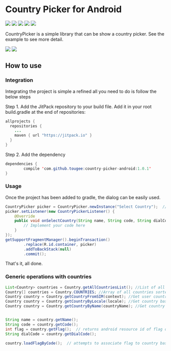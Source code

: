 

# Country Picker for Android



[![](https://img.shields.io/badge/API-9%2B-blue.svg?style=flat)](https://android-arsenal.com/api?level=9) [![](https://jitpack.io/v/mukeshsolanki/country-picker-android.svg)](https://jitpack.io/#mukeshsolanki/country-picker-android) [![](https://img.shields.io/badge/Android%20Arsenal-Country%20Picker-brightgreen.svg?style=flat)](http://android-arsenal.com/details/3/3561) [![](https://travis-ci.org/mukeshsolanki/country-picker-android.svg?branch=master)](https://travis-ci.org/mukeshsolanki/country-picker-android) [![](https://img.shields.io/badge/paypal-donate-yellow.svg)](https://www.paypal.me/mukeshsolanki)

CountryPicker is a simple library that can be show a country picker. See the example to see more detail.

![](https://raw.githubusercontent.com/Tougee/country-picker-android/master/Screenshot_1.png)
![](https://raw.githubusercontent.com/Tougee/country-picker-android/master/Screenshot_2.png)

## How to use

### Integration

Integrating the project is simple a refined all you need to do is follow the below steps

Step 1\. Add the JitPack repository to your build file. Add it in your root build.gradle at the end of repositories:

```java
allprojects {
  repositories {
    ...
    maven { url "https://jitpack.io" }
  }
}
```

Step 2\. Add the dependency

```java
dependencies {
        compile 'com.github.tougee:country-picker-android:1.0.1'
}
```

### Usage

Once the project has been added to gradle, the dialog can be easily used.

```java
CountryPicker picker = CountryPicker.newInstance("Select Country");  // dialog title
picker.setListener(new CountryPickerListener() {
    @Override
    public void onSelectCountry(String name, String code, String dialCode, int flagDrawableResID) {
        // Implement your code here
    }
});
getSupportFragmentManager().beginTransaction()
        .replace(R.id.container, picker)
        .addToBackStack(null)
        .commit();
```

That's it, all done.

### Generic operations with countries

```java
List<Country> countries = Country.getAllCountriesList(); //List of all countries
Country[] countries = Country.COUNTRIES; //Array of all countries sorted by ISO code
Country country = Country.getCountryFromSIM(context); //Get user country based on SIM card
Country country = Country.getCountryByLocale(locale); //Get country based on Locale
Country country = Country.getCountryByName(countryName); //Get country by its name


String name = country.getName();
String code = country.getCode();
int flag = country.getFlag();  // returns android resource id of flag or -1, if none is associated
String dialCode = country.getDialCode();

country.loadFlagByCode();  // attempts to associate flag to country based on its ISO code. Used if you create your own instance of Country.class
```
